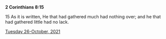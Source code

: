 **2 Corinthians 8:15**

15 As it is written, He that had gathered much had nothing over; and he that had gathered little had no lack.

[Tuesday 26-October, 2021](https://t.me/s/daily_scripture)
